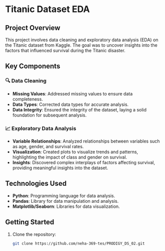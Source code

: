 # Titanic Dataset EDA

## Project Overview

This project involves data cleaning and exploratory data analysis (EDA) on the Titanic dataset from Kaggle. The goal was to uncover insights into the factors that influenced survival during the Titanic disaster.

## Key Components

### 🔍 Data Cleaning
- **Missing Values**: Addressed missing values to ensure data completeness.
- **Data Types**: Corrected data types for accurate analysis.
- **Data Integrity**: Ensured the integrity of the dataset, laying a solid foundation for subsequent analysis.

### 📈 Exploratory Data Analysis
- **Variable Relationships**: Analyzed relationships between variables such as age, gender, and survival rates.
- **Visualization**: Created plots to visualize trends and patterns, highlighting the impact of class and gender on survival.
- **Insights**: Discovered complex interplays of factors affecting survival, providing meaningful insights into the dataset.

## Technologies Used
- **Python**: Programming language for data analysis.
- **Pandas**: Library for data manipulation and analysis.
- **Matplotlib/Seaborn**: Libraries for data visualization.

## Getting Started

1. Clone the repository:
   ```bash
   git clone https://github.com/neha-369-tes/PRODIGY_DS_02.git
